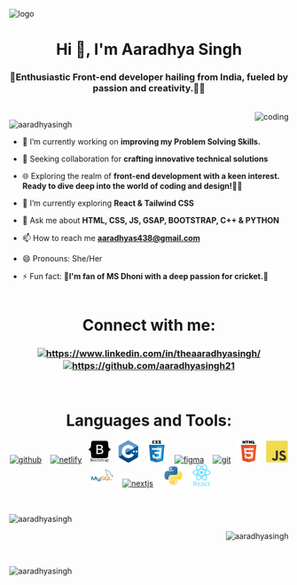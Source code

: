 ![logo](https://camo.githubusercontent.com/48ec00ed4c84e771db4a1db90b56352923a8d644452a32b434d68e97006c9337/68747470733a2f2f63686b736b696c6c732e636f6d2f77702d636f6e74656e742f75706c6f6164732f323032302f30342f504e432d416e696d617465642d42616e6e6572732e676966)
<h1 align="center">Hi 👋, I'm Aaradhya Singh</h1>
<h3 align="center">🚀Enthusiastic Front-end developer hailing from India, fueled by passion and creativity.👩‍💻</h3><br/>
<img align="right" alt="coding" src="https://media.tenor.com/S59bPkT0pqcAAAAC/programming.gif">

<p align="left"><img src="https://komarev.com/ghpvc/?username=aaradhyasingh&label=Profile%20views&color=0e75b6&style=flat" alt="aaradhyasingh" width="250"/></p>

- 🔭 I’m currently working on **improving my Problem Solving Skills.**

- 👯 Seeking collaboration for **crafting innovative technical solutions**

- 🌐 Exploring the realm of **front-end development with a keen interest. Ready to dive deep into the world of coding and design!👨‍💻**

- 🌱 I’m currently exploring **React & Tailwind CSS**
  
- 💬 Ask me about **HTML, CSS, JS, GSAP, BOOTSTRAP, C++ & PYTHON**

- 📫 How to reach me **aaradhyas438@gmail.com**

- 😄 Pronouns: She/Her

- ⚡ Fun fact: **🏏I'm fan of MS Dhoni with a deep passion for cricket.🌟**
<br/><br/>
<h1 align="Center">Connect with me:</h1>
<h3 align="Center">
<a href="https://linkedin.com/in/https://www.linkedin.com/in/theaaradhyasingh/" target="blank"><img align="center" src="https://raw.githubusercontent.com/rahuldkjain/github-profile-readme-generator/master/src/images/icons/Social/linked-in-alt.svg" alt="https://www.linkedin.com/in/theaaradhyasingh/" height="30" width="40"/></a>
<a href="https://github.com/in/https://github.com/aaradhyasingh21" target="_blank"><img src="https://camo.githubusercontent.com/bf4b11af389d1e0caf625c40c274ba71464727c43579e48f512112694888eb62/68747470733a2f2f63646e2e6a7364656c6976722e6e65742f6e706d2f73696d706c652d69636f6e7340332e302e312f69636f6e732f6769746875622e737667" alt="https://github.com/aaradhyasingh21" height="30" width="40" align="center"/></a>
</h3>
<br/>
<h1 align="Center">Languages and Tools:</h1>
<p align="Center"><a href="https://github.org/" target="_blank"><img src="https://camo.githubusercontent.com/e5c09497bb41a032cd455b4e2d345940e3451e2d251e29d44fe7829d793d8c23/68747470733a2f2f696d672e736869656c64732e696f2f62616467652f4769744875622d4639414230303f7374796c653d666f722d7468652d6261646765266c6f676f3d476974487562266c6f676f436f6c6f723d7768697465" alt="github" width="40" height="30"/></a>&nbsp;&nbsp;&nbsp;
<a href="https://netlify.org/" target="_blank"><img src="https://camo.githubusercontent.com/92dde1e7c42c013a5fce4dfeee0843f06710bfd38a610885e33a273c7eca0d22/68747470733a2f2f696d672e736869656c64732e696f2f62616467652f4e65746c6966792d3030433742373f7374796c653d666f722d7468652d6261646765266c6f676f3d6e65746c696679266c6f676f436f6c6f723d7768697465" alt="netlify" width="40" height="30"/></a>&nbsp;&nbsp;&nbsp;<a href="https://getbootstrap.com" target="_blank" rel="noreferrer"><img src="https://raw.githubusercontent.com/devicons/devicon/master/icons/bootstrap/bootstrap-plain-wordmark.svg" alt="bootstrap" width="40" height="40"/></a>&nbsp;&nbsp;&nbsp;<a href="https://www.w3schools.com/cpp/" target="_blank" rel="noreferrer"><img src="https://raw.githubusercontent.com/devicons/devicon/master/icons/cplusplus/cplusplus-original.svg" alt="cplusplus" width="40" height="40"/></a>&nbsp;&nbsp;&nbsp;<a href="https://www.w3schools.com/css/" target="_blank" rel="noreferrer"><img src="https://raw.githubusercontent.com/devicons/devicon/master/icons/css3/css3-original-wordmark.svg" alt="css3" width="40" height="40"/></a>&nbsp;&nbsp;&nbsp;<a href="https://www.figma.com/" target="_blank" rel="noreferrer"><img src="https://www.vectorlogo.zone/logos/figma/figma-icon.svg" alt="figma" width="40" height="40"/></a>&nbsp;&nbsp;&nbsp; <a href="https://git-scm.com/" target="_blank" rel="noreferrer"><img src="https://www.vectorlogo.zone/logos/git-scm/git-scm-icon.svg" alt="git" width="40" height="40"/></a>&nbsp;&nbsp;&nbsp;<a href="https://www.w3.org/html/" target="_blank" rel="noreferrer"><img src="https://raw.githubusercontent.com/devicons/devicon/master/icons/html5/html5-original-wordmark.svg" alt="html5" width="40" height="40"/></a>&nbsp;&nbsp;&nbsp;<a href="https://developer.mozilla.org/en-US/docs/Web/JavaScript" target="_blank" rel="noreferrer"><img src="https://raw.githubusercontent.com/devicons/devicon/master/icons/javascript/javascript-original.svg" alt="javascript" width="40" height="40"/></a> &nbsp;&nbsp;&nbsp;<a href="https://www.mysql.com/" target="_blank" rel="noreferrer"><img src="https://raw.githubusercontent.com/devicons/devicon/master/icons/mysql/mysql-original-wordmark.svg" alt="mysql" width="40" height="40"/></a> &nbsp;&nbsp;&nbsp;<a href="https://nextjs.org/" target="_blank" rel="noreferrer"><img src="https://cdn.worldvectorlogo.com/logos/nextjs-2.svg" alt="nextjs" width="40" height="40"/></a> &nbsp;&nbsp;&nbsp;<a href="https://www.python.org" target="_blank" rel="noreferrer"><img src="https://raw.githubusercontent.com/devicons/devicon/master/icons/python/python-original.svg" alt="python" width="40" height="40"/></a>&nbsp;&nbsp;&nbsp;<a href="https://reactjs.org/" target="_blank" rel="noreferrer"><img src="https://raw.githubusercontent.com/devicons/devicon/master/icons/react/react-original-wordmark.svg" alt="react" width="40" height="40"/></a></p>
<br/>
<p><img align="center" src="https://github-readme-stats.vercel.app/api/top-langs?username=aaradhyasingh&show_icons=true&locale=en&layout=compact" alt="aaradhyasingh" /></p>

<p>&nbsp;<img align="right" src="https://github-readme-stats.vercel.app/api?username=aaradhyasingh&show_icons=true&locale=en" alt="aaradhyasingh" /></p>
<br/>
<p><img align="center" src="https://github-readme-streak-stats.herokuapp.com/?user=aaradhyasingh&" alt="aaradhyasingh" /></p>
